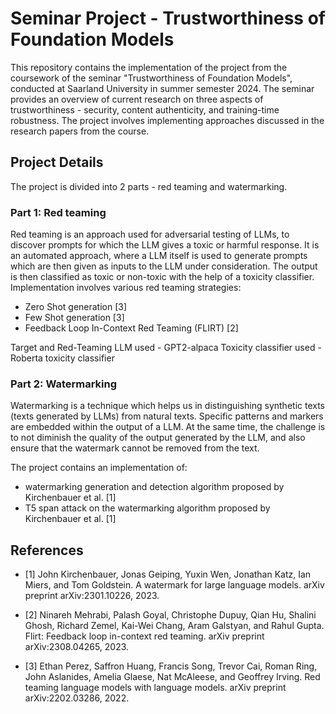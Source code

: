 # Seminar Project - Trustworthiness of Foundation Models

This repository contains the implementation of the project from the coursework of the seminar "Trustworthiness of Foundation Models", conducted at Saarland University in summer semester 2024. The seminar provides an overview of current research on three aspects of trustworthiness - security, content authenticity, and training-time robustness. The project involves implementing approaches discussed in the research papers from the course.

## Project Details

The project is divided into 2 parts - red teaming and watermarking.

### Part 1: Red teaming
Red teaming is an approach used for adversarial testing of LLMs, to discover prompts for which the LLM gives a toxic or harmful response. It is an automated approach, where a LLM itself is used to generate prompts which are then given as inputs to the LLM under consideration. The output is then classified as toxic or non-toxic with the help of a toxicity classifier. Implementation involves various red teaming strategies:
- Zero Shot generation [3]
- Few Shot generation [3]
- Feedback Loop In-Context Red Teaming (FLIRT) [2]

Target and Red-Teaming LLM used - GPT2-alpaca
Toxicity classifier used - Roberta toxicity classifier

### Part 2: Watermarking
Watermarking is a technique which helps us in distinguishing synthetic texts (texts generated by LLMs) from natural texts. Specific patterns and markers are embedded within the output of a LLM. At the same time, the challenge is to not diminish the quality of the output generated by the LLM, and also ensure that the watermark cannot be removed from the text.

The project contains an implementation of:
- watermarking generation and detection algorithm proposed by Kirchenbauer et al. [1]
- T5 span attack on the watermarking algorithm proposed by Kirchenbauer et al. [1]

## References

- [1] John Kirchenbauer, Jonas Geiping, Yuxin Wen, Jonathan Katz, Ian Miers, and Tom Goldstein. A watermark for large language models. arXiv preprint arXiv:2301.10226, 2023.

- [2] Ninareh Mehrabi, Palash Goyal, Christophe Dupuy, Qian Hu, Shalini Ghosh, Richard Zemel, Kai-Wei Chang, Aram Galstyan, and Rahul Gupta. Flirt: Feedback loop in-context red teaming. arXiv preprint arXiv:2308.04265, 2023.

- [3] Ethan Perez, Saffron Huang, Francis Song, Trevor Cai, Roman Ring, John Aslanides, Amelia Glaese, Nat McAleese, and Geoffrey Irving. Red teaming language models with language models. arXiv preprint arXiv:2202.03286, 2022.


